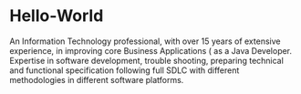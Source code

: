 # Hello-World
An Information Technology professional, with over 15 years of extensive experience, in improving core Business Applications ( as a Java  Developer. Expertise in software development, trouble shooting, preparing technical and functional specification following full SDLC with different methodologies in different software platforms. 
